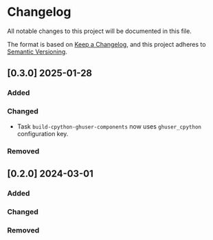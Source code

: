 # Changelog

All notable changes to this project will be documented in this file.

The format is based on [Keep a Changelog](https://keepachangelog.com/en/1.0.0/),
and this project adheres to [Semantic Versioning](https://semver.org/spec/v2.0.0.html).

## [0.3.0] 2025-01-28

### Added

### Changed

* Task `build-cpython-ghuser-components` now uses `ghuser_cpython` configuration key.

### Removed


## [0.2.0] 2024-03-01

### Added

### Changed

### Removed

